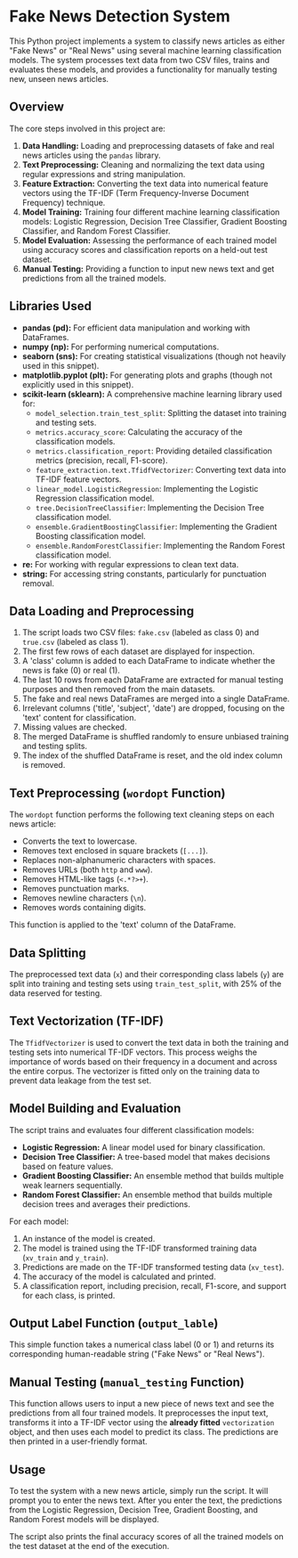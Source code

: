# Fake News Detection System

This Python project implements a system to classify news articles as either "Fake News" or "Real News" using several machine learning classification models. The system processes text data from two CSV files, trains and evaluates these models, and provides a functionality for manually testing new, unseen news articles.

## Overview

The core steps involved in this project are:

1.  **Data Handling:** Loading and preprocessing datasets of fake and real news articles using the `pandas` library.
2.  **Text Preprocessing:** Cleaning and normalizing the text data using regular expressions and string manipulation.
3.  **Feature Extraction:** Converting the text data into numerical feature vectors using the TF-IDF (Term Frequency-Inverse Document Frequency) technique.
4.  **Model Training:** Training four different machine learning classification models: Logistic Regression, Decision Tree Classifier, Gradient Boosting Classifier, and Random Forest Classifier.
5.  **Model Evaluation:** Assessing the performance of each trained model using accuracy scores and classification reports on a held-out test dataset.
6.  **Manual Testing:** Providing a function to input new news text and get predictions from all the trained models.

## Libraries Used

* **pandas (pd):** For efficient data manipulation and working with DataFrames.
* **numpy (np):** For performing numerical computations.
* **seaborn (sns):** For creating statistical visualizations (though not heavily used in this snippet).
* **matplotlib.pyplot (plt):** For generating plots and graphs (though not explicitly used in this snippet).
* **scikit-learn (sklearn):** A comprehensive machine learning library used for:
    * `model_selection.train_test_split`: Splitting the dataset into training and testing sets.
    * `metrics.accuracy_score`: Calculating the accuracy of the classification models.
    * `metrics.classification_report`: Providing detailed classification metrics (precision, recall, F1-score).
    * `feature_extraction.text.TfidfVectorizer`: Converting text data into TF-IDF feature vectors.
    * `linear_model.LogisticRegression`: Implementing the Logistic Regression classification model.
    * `tree.DecisionTreeClassifier`: Implementing the Decision Tree classification model.
    * `ensemble.GradientBoostingClassifier`: Implementing the Gradient Boosting classification model.
    * `ensemble.RandomForestClassifier`: Implementing the Random Forest classification model.
* **re:** For working with regular expressions to clean text data.
* **string:** For accessing string constants, particularly for punctuation removal.

## Data Loading and Preprocessing

1.  The script loads two CSV files: `fake.csv` (labeled as class 0) and `true.csv` (labeled as class 1).
2.  The first few rows of each dataset are displayed for inspection.
3.  A 'class' column is added to each DataFrame to indicate whether the news is fake (0) or real (1).
4.  The last 10 rows from each DataFrame are extracted for manual testing purposes and then removed from the main datasets.
5.  The fake and real news DataFrames are merged into a single DataFrame.
6.  Irrelevant columns ('title', 'subject', 'date') are dropped, focusing on the 'text' content for classification.
7.  Missing values are checked.
8.  The merged DataFrame is shuffled randomly to ensure unbiased training and testing splits.
9.  The index of the shuffled DataFrame is reset, and the old index column is removed.

## Text Preprocessing (`wordopt` Function)

The `wordopt` function performs the following text cleaning steps on each news article:

* Converts the text to lowercase.
* Removes text enclosed in square brackets (`[...]`).
* Replaces non-alphanumeric characters with spaces.
* Removes URLs (both `http` and `www`).
* Removes HTML-like tags (`<.*?>+`).
* Removes punctuation marks.
* Removes newline characters (`\n`).
* Removes words containing digits.

This function is applied to the 'text' column of the DataFrame.

## Data Splitting

The preprocessed text data (`x`) and their corresponding class labels (`y`) are split into training and testing sets using `train_test_split`, with 25% of the data reserved for testing.

## Text Vectorization (TF-IDF)

The `TfidfVectorizer` is used to convert the text data in both the training and testing sets into numerical TF-IDF vectors. This process weighs the importance of words based on their frequency in a document and across the entire corpus. The vectorizer is fitted only on the training data to prevent data leakage from the test set.

## Model Building and Evaluation

The script trains and evaluates four different classification models:

* **Logistic Regression:** A linear model used for binary classification.
* **Decision Tree Classifier:** A tree-based model that makes decisions based on feature values.
* **Gradient Boosting Classifier:** An ensemble method that builds multiple weak learners sequentially.
* **Random Forest Classifier:** An ensemble method that builds multiple decision trees and averages their predictions.

For each model:

1.  An instance of the model is created.
2.  The model is trained using the TF-IDF transformed training data (`xv_train` and `y_train`).
3.  Predictions are made on the TF-IDF transformed testing data (`xv_test`).
4.  The accuracy of the model is calculated and printed.
5.  A classification report, including precision, recall, F1-score, and support for each class, is printed.

## Output Label Function (`output_lable`)

This simple function takes a numerical class label (0 or 1) and returns its corresponding human-readable string ("Fake News" or "Real News").

## Manual Testing (`manual_testing` Function)

This function allows users to input a new piece of news text and see the predictions from all four trained models. It preprocesses the input text, transforms it into a TF-IDF vector using the **already fitted** `vectorization` object, and then uses each model to predict its class. The predictions are then printed in a user-friendly format.

## Usage

To test the system with a new news article, simply run the script. It will prompt you to enter the news text. After you enter the text, the predictions from the Logistic Regression, Decision Tree, Gradient Boosting, and Random Forest models will be displayed.

The script also prints the final accuracy scores of all the trained models on the test dataset at the end of the execution.
